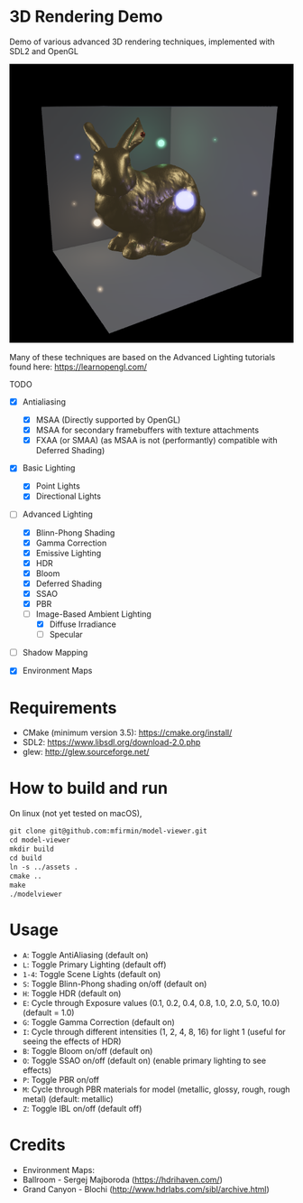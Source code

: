 # 3D Rendering Demo
Demo of various advanced 3D rendering techniques, implemented with SDL2 and OpenGL 

![demo](./emissive.png)

Many of these techniques are based on the Advanced Lighting tutorials found here: https://learnopengl.com/

TODO
- [X] Antialiasing
  - [X] MSAA (Directly supported by OpenGL)
  - [X] MSAA for secondary framebuffers with texture attachments
  - [X] FXAA (or SMAA) (as MSAA is not (performantly) compatible with Deferred Shading)
- [X] Basic Lighting
  - [X] Point Lights
  - [X] Directional Lights
- [ ] Advanced Lighting
  - [X] Blinn-Phong Shading
  - [X] Gamma Correction
  - [X] Emissive Lighting
  - [X] HDR
  - [X] Bloom
  - [X] Deferred Shading
  - [X] SSAO
  - [X] PBR
  - [ ] Image-Based Ambient Lighting
      - [X] Diffuse Irradiance
      - [ ] Specular
- [ ] Shadow Mapping
- [X] Environment Maps


# Requirements
- CMake (minimum version 3.5): https://cmake.org/install/
- SDL2: https://www.libsdl.org/download-2.0.php
- glew: http://glew.sourceforge.net/

# How to build and run
On linux (not yet tested on macOS), 
```
git clone git@github.com:mfirmin/model-viewer.git
cd model-viewer
mkdir build
cd build
ln -s ../assets .
cmake ..
make
./modelviewer
```

# Usage

- `A`: Toggle AntiAliasing (default on)
- `L`: Toggle Primary Lighting (default off)
- `1-4`: Toggle Scene Lights (default on)
- `S`: Toggle Blinn-Phong shading on/off (default on)
- `H`: Toggle HDR (default on)
- `E`: Cycle through Exposure values (0.1, 0.2, 0.4, 0.8, 1.0, 2.0, 5.0, 10.0) (default = 1.0)
- `G`: Toggle Gamma Correction (default on)
- `I`: Cycle through different intensities (1, 2, 4, 8, 16) for light 1 (useful for seeing the effects of HDR)
- `B`: Toggle Bloom on/off (default on)
- `O`: Toggle SSAO on/off (default on) (enable primary lighting to see effects)
- `P`: Toggle PBR on/off
- `M`: Cycle through PBR materials for model (metallic, glossy, rough, rough metal) (default: metallic)
- `Z`: Toggle IBL on/off (default off)


# Credits

- Environment Maps: 
- Ballroom - Sergej Majboroda (https://hdrihaven.com/)
- Grand Canyon - Blochi (http://www.hdrlabs.com/sibl/archive.html)
